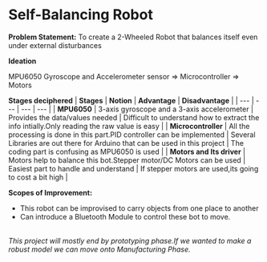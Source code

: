 # **Self-Balancing Robot**
**Problem Statement:**
To create a 2-Wheeled Robot that balances itself even under external disturbances

**Ideation**

MPU6050 Gyroscope and Accelerometer sensor &#8658; Microcontroller &#8658; Motors 

**Stages deciphered**
| **Stages** | **Notion** | **Advantage** | **Disadvantage** |
| --- | --- | --- | --- |
| **MPU6050** | 3-axis gyroscope and a 3-axis accelerometer | Provides the data/values needed  | Difficult to understand how to extract the info intially.Only reading the raw value is easy |
| **Microcontroller** | All the processing is done in this part.PID controller can be implemented  | Several Libraries are out there for Arduino that can be used in this project | The coding part is confusing as MPU6050 is used |
| **Motors and Its driver** | Motors help to balance this bot.Stepper motor/DC Motors can be used | Easiest part to handle and understand | If stepper motors are used,its going to cost a bit high |

**Scopes of Improvement:**
* This robot can be improvised to carry objects from one place to another
* Can introduce a Bluetooth Module to control these bot to move.

\
*This project will mostly end by prototyping phase.If we wanted to make a robust model we can move onto Manufacturing Phase.*
